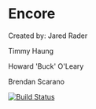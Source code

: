 # Encore

Created by:
Jared Rader

Timmy Haung

Howard 'Buck' O'Leary

Brendan Scarano

[![Build Status](https://travis-ci.org/fiddler-crabs-2014/encore.svg?branch=master)](https://travis-ci.org/fiddler-crabs-2014/encore)

